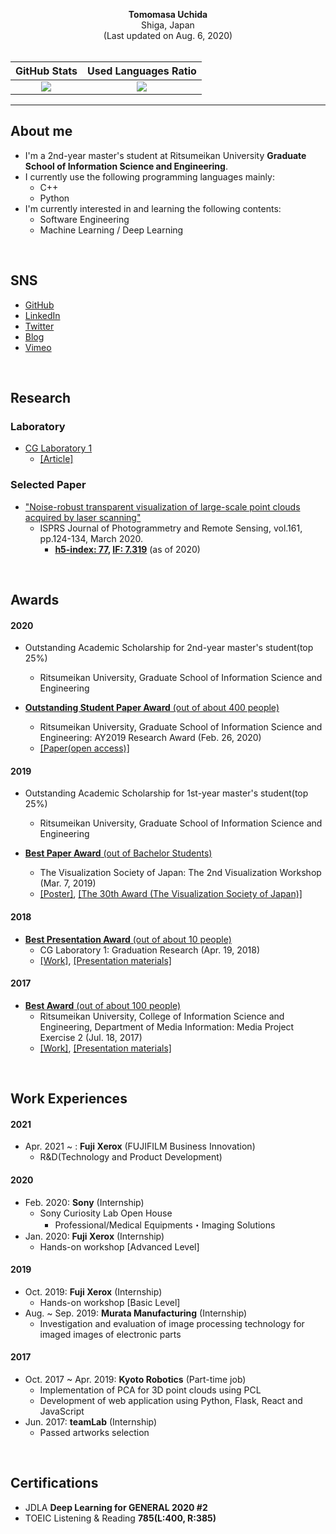 <!-- ### Hi there 👋 -->

<p align="center">
  <b>Tomomasa Uchida</b><br>
  Shiga, Japan<br>
  (Last updated on Aug. 6, 2020)<br>
  <br>
</p>

|GitHub Stats|Used Languages Ratio|
|:-:|:-:|
|![](https://github-readme-stats.vercel.app/api?username=tom-uchida&show_icons=true&theme=dark)|![](https://github-readme-stats.vercel.app/api/top-langs/?username=tom-uchida&theme=dark)|

---

## About me
- I'm a 2nd-year master's student at Ritsumeikan University <b>Graduate School of Information Science and Engineering</b>.
- I currently use the following programming languages mainly:
   - C++
   - Python
- I'm currently interested in and learning the following contents:
   - Software Engineering
   - Machine Learning / Deep Learning

<br>

## SNS
- [GitHub](https://github.com/tom-uchida)
- [LinkedIn](https://www.linkedin.com/in/tomomasa-uchida/)
- [Twitter](https://twitter.com/tomomasa_JP)
- [Blog](http://tom0930.hatenablog.com/)
- [Vimeo](https://vimeo.com/tomomasa)

<!-- |GitHub|LinkedIn|Twitter|Blog|Vimeo|
|:-:|:-:|:-:|:-:|:-:|
|[![GitHub](figures/SNS/GitHub.png)](https://github.com/tom-uchida)|[![LinkedIn](figures/SNS/LinkedIn.png)](https://www.linkedin.com/in/tomomasa-uchida/)|[![Twitter](figures/SNS/Twitter.png)](https://twitter.com/tomomasa_JP)|[![Blog](figures/SNS/hatenablog.png)](http://tom0930.hatenablog.com/)|[![Vimeo](figures/SNS/vimeo.png)](https://vimeo.com/tomomasa)| -->

<br>

## Research

<!-- 
### Gallery
|Cultural Assets|Shrine|Factory|Building|
|:-:|:-:|:-:|:-:|
|![funehoko](figures/Research/funehoko.png)|![haiden](figures/Research/haiden.png)|![factory](figures/Research/factory.png)|![kyojo](figures/Research/kyojo.png)| -->

### Laboratory
- [CG Laboratory 1](http://www.cg.is.ritsumei.ac.jp/index.html)
   - [[Article]](https://shiruto.jp/technology/1474/)

      
### Selected Paper
<!-- #### 2020 -->
- ["Noise-robust transparent visualization of large-scale point clouds acquired by laser scanning"](https://doi.org/10.1016/j.isprsjprs.2020.01.004)
   - ISPRS Journal of Photogrammetry and Remote Sensing, vol.161, pp.124-134, March 2020.
      - <b>[h5-index: 77](https://scholar.google.com/citations?hl=en&view_op=search_venues&vq=ISPRS+Journal+of+Photogrammetry&btnG=), [IF: 7.319](https://www.journals.elsevier.com/isprs-journal-of-photogrammetry-and-remote-sensing)</b> (as of 2020)

<!-- #### 2019
- ["High-quality Visualization of Large-Scale Noisy Point Clouds Acquired by 3D Scanning"](https://github.com/tom-uchida/Academic_Conference/blob/master/JSST2019/paper/jsst2019_tuchida.pdf)
   - The 38th JSST Annual International Conference on Simulation Technology (JSST2019)
   - New Well City Miyazaki, Miyazaki Prefecture, Japan, November 5-7 (November 6), 2019.
- ["確率的ノイズ透明化と輝度調整を用いた大規模3次元計測点群の高品質透視可視化"](https://github.com/tom-uchida/Academic_Conference/blob/master/VSJ2019/paper/VSJ2019_tuchida.pdf)
   - The Visualization Society of Japan, The 47th Visualization Information Symposium
   - Kyoto University, International Science Innovation Building, July 25-27 (July 26), 2019.
- ["レーザ計測によって取得された大規模３次元点群の自動ノイズ平滑化と高品質透視可視化"](https://github.com/tom-uchida/Academic_Conference/blob/master/The2ndVW/poster/The2ndVW_tuchida_master.jpg)
   - The 2nd Visualization Workshop
   - Tokyo City University, Yokohama Campus, March 7, 2019. -->

<br>

## Awards
#### 2020
- Outstanding Academic Scholarship for 2nd-year master's student(top 25%)
   - Ritsumeikan University, Graduate School of Information Science and Engineering

- [<b>Outstanding Student Paper Award</b> (out of about 400 people)](http://www.ritsumei.ac.jp/gsise/news/detail/?id=15)
   - Ritsumeikan University, Graduate School of Information Science and Engineering: AY2019 Research Award (Feb. 26, 2020)
   - [[Paper(open access)]](https://reader.elsevier.com/reader/sd/pii/S0924271620300046?token=9B55301CB5439EDA7ADA6E445FEA086D2774C2E03E10D7BFE163933F6AC6D8E0F5016F0E3497F2D2A89299F87DF1D6B3)

#### 2019
- Outstanding Academic Scholarship for 1st-year master's student(top 25%)
   - Ritsumeikan University, Graduate School of Information Science and Engineering

- [<b>Best Paper Award</b> (out of Bachelor Students)](https://drive.google.com/open?id=1DN2Skn5slFRlox-MshdRID4vSQW7gUCU)
   - The Visualization Society of Japan: The 2nd Visualization Workshop (Mar. 7, 2019)
   - [[Poster]](https://github.com/tom-uchida/Academic_Conference/blob/master/The2ndVW/poster/The2ndVW_tuchida_master.jpg), [[The 30th Award (The Visualization Society of Japan)]](https://www.vsj.jp/vsjinfo/recognition/recognition30.html)

#### 2018
- [<b>Best Presentation Award</b> (out of about 10 people)](https://drive.google.com/open?id=1_yxcxehQvErSbKJgf_N95U-HRNjQJX8v)
   - CG Laboratory 1: Graduation Research (Apr. 19, 2018)
   - [[Work]](https://vimeo.com/265704935), [[Presentation materials]](https://drive.google.com/file/d/17HP7KHVCLBtaaW1rJQej8O-hgrTZ-_nF/view)

#### 2017
<!-- - <b>Best Award</b> (out of about 10 groups)
   - Ritsumeikan University, College of Information Science and Engineering, Department of Media Information: Media informatics experiment 3 (Jul. 19, 2017)
   - [[Work]](https://vimeo.com/230357392) -->
- [<b>Best Award</b> (out of about 100 people)](https://drive.google.com/open?id=1-j5GEObt6aXAQBm3Bes6aAiEtYmnwYSR)
   - Ritsumeikan University, College of Information Science and Engineering, Department of Media Information: Media Project Exercise 2 (Jul. 18, 2017)
   - [[Work]](https://vimeo.com/219812457), [[Presentation materials]](https://drive.google.com/file/d/154nJanb5mgGKErlVtFTuWqUecOdZGjwn/view)

<br>

## Work Experiences
#### 2021
- Apr. 2021 ~ : <b>Fuji Xerox</b> (FUJIFILM Business Innovation)
   - R&D(Technology and Product Development)

#### 2020
- Feb. 2020: <b>Sony</b> (Internship)
   - Sony Curiosity Lab Open House
      - Professional/Medical Equipments・Imaging Solutions
- Jan. 2020: <b>Fuji Xerox</b> (Internship)
   - Hands-on workshop [Advanced Level]

#### 2019
- Oct. 2019: <b>Fuji Xerox</b> (Internship)
   - Hands-on workshop [Basic Level]
- Aug. ~ Sep. 2019: <b>Murata Manufacturing</b> (Internship)
   - Investigation and evaluation of image processing technology for imaged images of electronic parts

#### 2017
- Oct. 2017 ~ Apr. 2019: <b>Kyoto Robotics</b> (Part-time job)
   - Implementation of PCA for 3D point clouds using PCL
   - Development of web application using Python, Flask, React and JavaScript
- Jun. 2017: <b>teamLab</b> (Internship)
   - Passed artworks selection

<br>

## Certifications
- JDLA <b>Deep Learning for GENERAL 2020 #2</b>
- TOEIC Listening & Reading <b>785(L:400, R:385)</b>

<!-- **tom-uchida/tom-uchida** is a ✨ _special_ ✨ repository because its `README.md` (this file) appears on your GitHub profile.

Here are some ideas to get you started:

- 🔭 I’m currently working on ...
- 🌱 I’m currently learning ...
- 👯 I’m looking to collaborate on ...
- 🤔 I’m looking for help with ...
- 💬 Ask me about ...
- 📫 How to reach me: ...
- 😄 Pronouns: ...
- ⚡ Fun fact: ... -->
